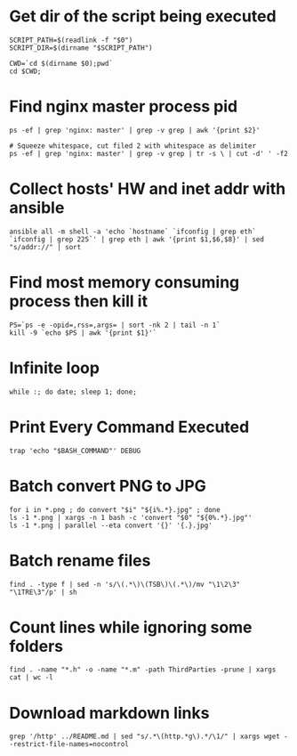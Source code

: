 # Get dir of the script being executed

```shell
SCRIPT_PATH=$(readlink -f "$0")
SCRIPT_DIR=$(dirname "$SCRIPT_PATH")
```

```shell
CWD=`cd $(dirname $0);pwd`
cd $CWD;
```

# Find nginx master process pid

```shell
ps -ef | grep 'nginx: master' | grep -v grep | awk '{print $2}'
```

```shell
# Squeeze whitespace, cut filed 2 with whitespace as delimiter
ps -ef | grep 'nginx: master' | grep -v grep | tr -s \ | cut -d' ' -f2
```

# Collect hosts' HW and inet addr with ansible

```shell
ansible all -m shell -a 'echo `hostname` `ifconfig | grep eth` `ifconfig | grep 225`' | grep eth | awk '{print $1,$6,$8}' | sed "s/addr://" | sort
```

# Find most memory consuming process then kill it

```shell
PS=`ps -e -opid=,rss=,args= | sort -nk 2 | tail -n 1`
kill -9 `echo $PS | awk '{print $1}'`
```

# Infinite loop

```shell
while :; do date; sleep 1; done;
```

# Print Every Command Executed

```shell
trap 'echo "$BASH_COMMAND"' DEBUG
```

# Batch convert PNG to JPG

```shell
for i in *.png ; do convert "$i" "${i%.*}.jpg" ; done
ls -1 *.png | xargs -n 1 bash -c 'convert "$0" "${0%.*}.jpg"'
ls -1 *.png | parallel --eta convert '{}' '{.}.jpg'
```

# Batch rename files

```shell
find . -type f | sed -n 's/\(.*\)\(TSB\)\(.*\)/mv "\1\2\3" "\1TRE\3"/p' | sh
```

# Count lines while ignoring some folders

```shell
find . -name "*.h" -o -name "*.m" -path ThirdParties -prune | xargs cat | wc -l
```

# Download markdown links

```shell
grep '/http' ../README.md | sed "s/.*\(http.*g\).*/\1/" | xargs wget --restrict-file-names=nocontrol
```
